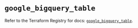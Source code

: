 # `google_bigquery_table`

Refer to the Terraform Registry for docs: [`google_bigquery_table`](https://registry.terraform.io/providers/hashicorp/google-beta/6.49.2/docs/resources/google_bigquery_table).

